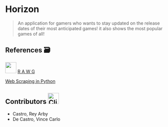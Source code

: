 # Horizon
> An application for gamers who wants to stay updated on the release dates of their most anticipated games!
it also shows the most popular games of all!

## References :card_file_box:
<img src="https://github.com/college-of-mary-immaculate/Game-Schedule-App/assets/143236024/d940f2ff-82d2-4672-92a6-9bc3a567d05a" width="35" height="35" /> [R A W G](https://rawg.io/)


[Web Scraping in Python](https://youtu.be/bargNl2WeN4?si=XM9B7MSq2PSU-kuj)
## Contributors <img src="https://raw.githubusercontent.com/Tarikul-Islam-Anik/Animated-Fluent-Emojis/master/Emojis/Food/Clinking%20Beer%20Mugs.png" alt="Clinking Beer Mugs" width="35" height="35" />
- Castro, Rey Arby
- De Castro, Vince Carlo
